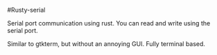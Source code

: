 #Rusty-serial


Serial port communication using rust. You can read and write using the serial port.

Similar to gtkterm, but without an annoying GUI. Fully terminal based.
